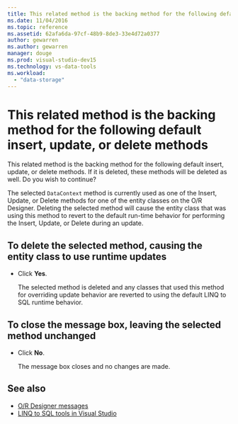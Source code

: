 ```yaml
---
title: This related method is the backing method for the following default insert, update, or delete methods
ms.date: 11/04/2016
ms.topic: reference
ms.assetid: 62afa6da-97cf-48b9-8de3-33e4d72a0377
author: gewarren
ms.author: gewarren
manager: douge
ms.prod: visual-studio-dev15
ms.technology: vs-data-tools
ms.workload:
  - "data-storage"
---
```

# This related method is the backing method for the following default insert, update, or delete methods

This related method is the backing method for the following default insert, update, or delete methods. If it is deleted, these methods will be deleted as well. Do you wish to continue?

The selected `DataContext` method is currently used as one of the Insert, Update, or Delete methods for one of the entity classes on the O/R Designer. Deleting the selected method will cause the entity class that was using this method to revert to the default run-time behavior for performing the Insert, Update, or Delete during an update.

## To delete the selected method, causing the entity class to use runtime updates

- Click **Yes**.

    The selected method is deleted and any classes that used this method for overriding update behavior are reverted to using the default LINQ to SQL runtime behavior.

## To close the message box, leaving the selected method unchanged

- Click **No**.

    The message box closes and no changes are made.

## See also

- [O/R Designer messages](../data-tools/o-r-designer-messages.md)
- [LINQ to SQL tools in Visual Studio](../data-tools/linq-to-sql-tools-in-visual-studio2.md)
